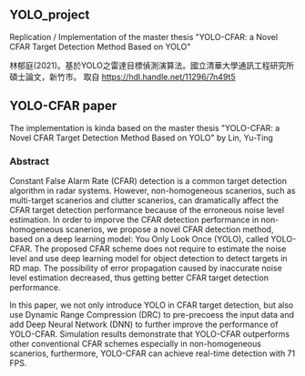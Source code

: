 ## YOLO_project
Replication / Implementation of the master thesis "YOLO-CFAR: a Novel CFAR Target Detection Method Based on YOLO" 

林郁庭(2021)。基於YOLO之雷達目標偵測演算法。國立清華大學通訊工程研究所碩士論文，新竹市。 取自 https://hdl.handle.net/11296/7n49t5 

## YOLO-CFAR paper
The implementation is kinda based on the master thesis "YOLO-CFAR: a Novel CFAR Target Detection Method Based on YOLO" by Lin, Yu-Ting

### Abstract
Constant False Alarm Rate (CFAR) detection is a common target detection algorithm in radar systems. However, non-homogeneous scanerios, 
such as multi-target scanerios and clutter scanerios, can dramatically affect the CFAR target detection performance because of the erroneous 
noise level estimation. In order to imporve the CFAR detection performance in non-homogeneous scanerios, we propose a novel CFAR detection method, 
based on a deep learning model: You Only Look Once (YOLO), called YOLO-CFAR. The proposed CFAR scheme does not require to estimate the noise 
level and use deep learning model for object detection to detect targets in RD map. The possibility of error propagation caused by inaccurate 
noise level estimation decreased, thus getting better CFAR target detection performance.

In this paper, we not only introduce YOLO in CFAR target detection, but also use Dynamic Range Compression (DRC) to pre-precoess the input data and add
Deep Neural Network (DNN) to further improve the performance of YOLO-CFAR. Simulation results demonstrate that YOLO-CFAR outperforms other conventional
CFAR schemes especially in non-homogeneous scanerios, furthermore, YOLO-CFAR can achieve real-time detection with 71 FPS.
